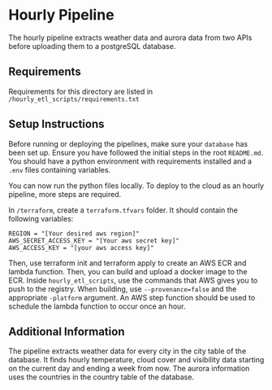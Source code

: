 # Hourly Pipeline

The hourly pipeline extracts weather data and aurora data from two APIs before uploading them to a postgreSQL database.

## Requirements

Requirements for this directory are listed in ```/hourly_etl_scripts/requirements.txt```

## Setup Instructions

Before running or deploying the pipelines, make sure your ```database``` has been set up. Ensure you have followed the initial steps in the root ```README.md```. You should have a python environment with requirements installed and a ```.env``` files containing variables.

You can now run the python files locally. To deploy to the cloud as an hourly pipeline, more steps are required.

In ```/terraform```, create a ```terraform.tfvars``` folder. It should contain the following variables:
```
REGION = "[Your desired aws region]"
AWS_SECRET_ACCESS_KEY = "[Your aws secret key]"
AWS_ACCESS_KEY = "[your aws access key]"
```
Then, use terraform init and terraform apply to create an AWS ECR and lambda function. Then, you can build and upload a docker image to the ECR.
Inside ```hourly_etl_scripts```, use the commands that AWS gives you to push to the registry.
When building, use ```--provenance=false``` and the appropriate ```-platform``` argument.
An AWS step function should be used to schedule the lambda function to occur once an hour.

## Additional Information

The pipeline extracts weather data for every city in the city table of the database. It finds hourly temperature, cloud cover and visibility data starting on the current day and ending a week from now.
The aurora information uses the countries in the country table of the database.